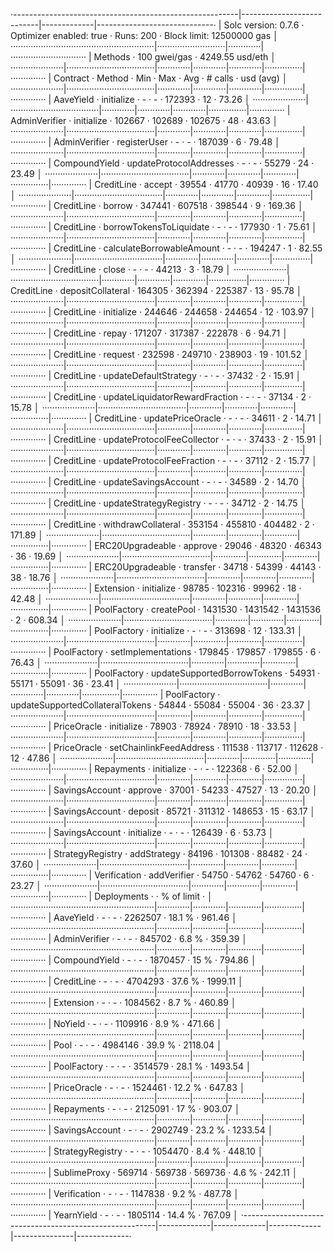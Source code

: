 ·--------------------------------------------------------|---------------------------|-------------|-----------------------------·
|                  Solc version: 0.7.6                   ·  Optimizer enabled: true  ·  Runs: 200  ·  Block limit: 12500000 gas  │
·························································|···························|·············|······························
|  Methods                                               ·              100 gwei/gas               ·       4249.55 usd/eth       │
·····················|···································|·············|·············|·············|···············|··············
|  Contract          ·  Method                           ·  Min        ·  Max        ·  Avg        ·  # calls      ·  usd (avg)  │
·····················|···································|·············|·············|·············|···············|··············
|  AaveYield         ·  initialize                       ·          -  ·          -  ·     172393  ·           12  ·      73.26  │
·····················|···································|·············|·············|·············|···············|··············
|  AdminVerifier     ·  initialize                       ·     102667  ·     102689  ·     102675  ·           48  ·      43.63  │
·····················|···································|·············|·············|·············|···············|··············
|  AdminVerifier     ·  registerUser                     ·          -  ·          -  ·     187039  ·            6  ·      79.48  │
·····················|···································|·············|·············|·············|···············|··············
|  CompoundYield     ·  updateProtocolAddresses          ·          -  ·          -  ·      55279  ·           24  ·      23.49  │
·····················|···································|·············|·············|·············|···············|··············
|  CreditLine        ·  accept                           ·      39554  ·      41770  ·      40939  ·           16  ·      17.40  │
·····················|···································|·············|·············|·············|···············|··············
|  CreditLine        ·  borrow                           ·     347441  ·     607518  ·     398544  ·            9  ·     169.36  │
·····················|···································|·············|·············|·············|···············|··············
|  CreditLine        ·  borrowTokensToLiquidate          ·          -  ·          -  ·     177930  ·            1  ·      75.61  │
·····················|···································|·············|·············|·············|···············|··············
|  CreditLine        ·  calculateBorrowableAmount        ·          -  ·          -  ·     194247  ·            1  ·      82.55  │
·····················|···································|·············|·············|·············|···············|··············
|  CreditLine        ·  close                            ·          -  ·          -  ·      44213  ·            3  ·      18.79  │
·····················|···································|·············|·············|·············|···············|··············
|  CreditLine        ·  depositCollateral                ·     164305  ·     362394  ·     225387  ·           13  ·      95.78  │
·····················|···································|·············|·············|·············|···············|··············
|  CreditLine        ·  initialize                       ·     244646  ·     244658  ·     244654  ·           12  ·     103.97  │
·····················|···································|·············|·············|·············|···············|··············
|  CreditLine        ·  repay                            ·     171207  ·     317387  ·     222878  ·            6  ·      94.71  │
·····················|···································|·············|·············|·············|···············|··············
|  CreditLine        ·  request                          ·     232598  ·     249710  ·     238903  ·           19  ·     101.52  │
·····················|···································|·············|·············|·············|···············|··············
|  CreditLine        ·  updateDefaultStrategy            ·          -  ·          -  ·      37432  ·            2  ·      15.91  │
·····················|···································|·············|·············|·············|···············|··············
|  CreditLine        ·  updateLiquidatorRewardFraction   ·          -  ·          -  ·      37134  ·            2  ·      15.78  │
·····················|···································|·············|·············|·············|···············|··············
|  CreditLine        ·  updatePriceOracle                ·          -  ·          -  ·      34611  ·            2  ·      14.71  │
·····················|···································|·············|·············|·············|···············|··············
|  CreditLine        ·  updateProtocolFeeCollector       ·          -  ·          -  ·      37433  ·            2  ·      15.91  │
·····················|···································|·············|·············|·············|···············|··············
|  CreditLine        ·  updateProtocolFeeFraction        ·          -  ·          -  ·      37112  ·            2  ·      15.77  │
·····················|···································|·············|·············|·············|···············|··············
|  CreditLine        ·  updateSavingsAccount             ·          -  ·          -  ·      34589  ·            2  ·      14.70  │
·····················|···································|·············|·············|·············|···············|··············
|  CreditLine        ·  updateStrategyRegistry           ·          -  ·          -  ·      34712  ·            2  ·      14.75  │
·····················|···································|·············|·············|·············|···············|··············
|  CreditLine        ·  withdrawCollateral               ·     353154  ·     455810  ·     404482  ·            2  ·     171.89  │
·····················|···································|·············|·············|·············|···············|··············
|  ERC20Upgradeable  ·  approve                          ·      29046  ·      48320  ·      46343  ·           36  ·      19.69  │
·····················|···································|·············|·············|·············|···············|··············
|  ERC20Upgradeable  ·  transfer                         ·      34718  ·      54399  ·      44143  ·           38  ·      18.76  │
·····················|···································|·············|·············|·············|···············|··············
|  Extension         ·  initialize                       ·      98785  ·     102316  ·      99962  ·           18  ·      42.48  │
·····················|···································|·············|·············|·············|···············|··············
|  PoolFactory       ·  createPool                       ·    1431530  ·    1431542  ·    1431536  ·            2  ·     608.34  │
·····················|···································|·············|·············|·············|···············|··············
|  PoolFactory       ·  initialize                       ·          -  ·          -  ·     313698  ·           12  ·     133.31  │
·····················|···································|·············|·············|·············|···············|··············
|  PoolFactory       ·  setImplementations               ·     179845  ·     179857  ·     179855  ·            6  ·      76.43  │
·····················|···································|·············|·············|·············|···············|··············
|  PoolFactory       ·  updateSupportedBorrowTokens      ·      54931  ·      55171  ·      55091  ·           36  ·      23.41  │
·····················|···································|·············|·············|·············|···············|··············
|  PoolFactory       ·  updateSupportedCollateralTokens  ·      54844  ·      55084  ·      55004  ·           36  ·      23.37  │
·····················|···································|·············|·············|·············|···············|··············
|  PriceOracle       ·  initialize                       ·      78903  ·      78924  ·      78910  ·           18  ·      33.53  │
·····················|···································|·············|·············|·············|···············|··············
|  PriceOracle       ·  setChainlinkFeedAddress          ·     111538  ·     113717  ·     112628  ·           12  ·      47.86  │
·····················|···································|·············|·············|·············|···············|··············
|  Repayments        ·  initialize                       ·          -  ·          -  ·     122368  ·            6  ·      52.00  │
·····················|···································|·············|·············|·············|···············|··············
|  SavingsAccount    ·  approve                          ·      37001  ·      54233  ·      47527  ·           13  ·      20.20  │
·····················|···································|·············|·············|·············|···············|··············
|  SavingsAccount    ·  deposit                          ·      85721  ·     311312  ·     148653  ·           15  ·      63.17  │
·····················|···································|·············|·············|·············|···············|··············
|  SavingsAccount    ·  initialize                       ·          -  ·          -  ·     126439  ·            6  ·      53.73  │
·····················|···································|·············|·············|·············|···············|··············
|  StrategyRegistry  ·  addStrategy                      ·      84196  ·     101308  ·      88482  ·           24  ·      37.60  │
·····················|···································|·············|·············|·············|···············|··············
|  Verification      ·  addVerifier                      ·      54750  ·      54762  ·      54760  ·            6  ·      23.27  │
·····················|···································|·············|·············|·············|···············|··············
|  Deployments                                           ·                                         ·  % of limit   ·             │
·························································|·············|·············|·············|···············|··············
|  AaveYield                                             ·          -  ·          -  ·    2262507  ·       18.1 %  ·     961.46  │
·························································|·············|·············|·············|···············|··············
|  AdminVerifier                                         ·          -  ·          -  ·     845702  ·        6.8 %  ·     359.39  │
·························································|·············|·············|·············|···············|··············
|  CompoundYield                                         ·          -  ·          -  ·    1870457  ·         15 %  ·     794.86  │
·························································|·············|·············|·············|···············|··············
|  CreditLine                                            ·          -  ·          -  ·    4704293  ·       37.6 %  ·    1999.11  │
·························································|·············|·············|·············|···············|··············
|  Extension                                             ·          -  ·          -  ·    1084562  ·        8.7 %  ·     460.89  │
·························································|·············|·············|·············|···············|··············
|  NoYield                                               ·          -  ·          -  ·    1109916  ·        8.9 %  ·     471.66  │
·························································|·············|·············|·············|···············|··············
|  Pool                                                  ·          -  ·          -  ·    4984146  ·       39.9 %  ·    2118.04  │
·························································|·············|·············|·············|···············|··············
|  PoolFactory                                           ·          -  ·          -  ·    3514579  ·       28.1 %  ·    1493.54  │
·························································|·············|·············|·············|···············|··············
|  PriceOracle                                           ·          -  ·          -  ·    1524461  ·       12.2 %  ·     647.83  │
·························································|·············|·············|·············|···············|··············
|  Repayments                                            ·          -  ·          -  ·    2125091  ·         17 %  ·     903.07  │
·························································|·············|·············|·············|···············|··············
|  SavingsAccount                                        ·          -  ·          -  ·    2902749  ·       23.2 %  ·    1233.54  │
·························································|·············|·············|·············|···············|··············
|  StrategyRegistry                                      ·          -  ·          -  ·    1054470  ·        8.4 %  ·     448.10  │
·························································|·············|·············|·············|···············|··············
|  SublimeProxy                                          ·     569714  ·     569738  ·     569736  ·        4.6 %  ·     242.11  │
·························································|·············|·············|·············|···············|··············
|  Verification                                          ·          -  ·          -  ·    1147838  ·        9.2 %  ·     487.78  │
·························································|·············|·············|·············|···············|··············
|  YearnYield                                            ·          -  ·          -  ·    1805114  ·       14.4 %  ·     767.09  │
·--------------------------------------------------------|-------------|-------------|-------------|---------------|-------------·